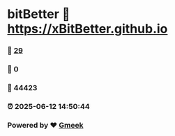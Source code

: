 # bitBetter :link: https://xBitBetter.github.io 
### :page_facing_up: [29](https://xBitBetter.github.io/tag.html) 
### :speech_balloon: 0 
### :hibiscus: 44423 
### :alarm_clock: 2025-06-12 14:50:44 
### Powered by :heart: [Gmeek](https://github.com/Meekdai/Gmeek)
